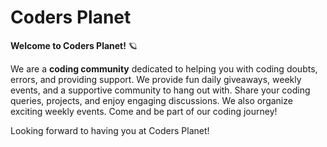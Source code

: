 # Coders Planet
**Welcome to Coders Planet!** 🪐 

We are a **coding community** dedicated to helping you with coding doubts, errors, and providing support. We provide fun daily giveaways, weekly events, and a supportive community to hang out with. Share your coding queries, projects, and enjoy engaging discussions. We also organize exciting weekly events. Come and be part of our coding journey!

Looking forward to having you at Coders Planet!
